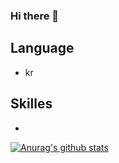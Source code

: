 ### Hi there 👋

## Language
* kr 

## Skilles
* 

[![Anurag's github stats](https://github-readme-stats.vercel.app/api?username=Alex-Choi0)](https://github.com/anuraghazra/github-readme-stats)
<!--
**Alex-Choi0/Alex-Choi0** is a ✨ _special_ ✨ repository because its `README.md` (this file) appears on your GitHub profile.

Here are some ideas to get you started:

- 🔭 I’m currently working on ...
- 🌱 I’m currently learning ...
- 👯 I’m looking to collaborate on ...
- 🤔 I’m looking for help with ...
- 💬 Ask me about ...
- 📫 How to reach me: ...
- 😄 Pronouns: ...
- ⚡ Fun fact: ...
-->
